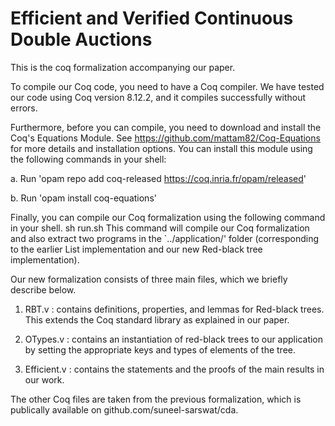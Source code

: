 # Efficient and Verified Continuous Double Auctions
This is the coq formalization accompanying our paper. 

To compile our Coq code, you need to have a Coq compiler. We have tested our code using Coq version 8.12.2, and it compiles successfully without errors.

Furthermore, before you can compile, you need to download and install the Coq's Equations Module.
See https://github.com/mattam82/Coq-Equations for more details and installation options. You can install this module using the following commands in your shell:

 a. Run 'opam repo add coq-released https://coq.inria.fr/opam/released'

 b. Run 'opam install coq-equations'

Finally, you can compile our Coq formalization using the following command in your shell.
    sh run.sh
This command will compile our Coq formalization and also extract two programs in the `../application/' folder (corresponding to the earlier List implementation and our new Red-black tree implementation).

Our new formalization consists of three main files, which we briefly describe below.

1. RBT.v : contains definitions, properties, and lemmas for Red-black trees. This extends the Coq standard library as explained in our paper.
 
2. OTypes.v : contains an instantiation of red-black trees to our application by setting the appropriate keys and types of elements of the tree.

3. Efficient.v : contains the statements and the proofs of the main results in our work. 

The other Coq files are taken from the previous formalization, which is publically available on github.com/suneel-sarswat/cda.
